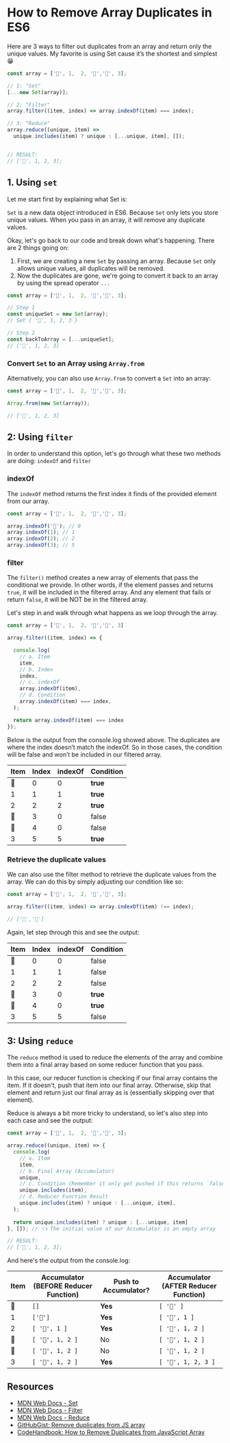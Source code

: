 # How to Remove Array Duplicates in ES6

Here are 3 ways to filter out duplicates from an array and return only the unique values. My favorite is using Set cause it’s the shortest and simplest 😁

```javascript
const array = ['🐑', 1,  2, '🐑','🐑', 3];

// 1: "Set"
[...new Set(array)];

// 2: "Filter"
array.filter((item, index) => array.indexOf(item) === index);

// 3: "Reduce"
array.reduce((unique, item) => 
  unique.includes(item) ? unique : [...unique, item], []);


// RESULT:
// ['🐑', 1, 2, 3];
```

## 1. Using `set`

Let me start first by explaining what Set is:

`Set` is a new data object introduced in ES6. Because `Set` only lets you store unique values. When you pass in an array, it will remove any duplicate values.

Okay, let's go back to our code and break down what's happening. There are 2 things going on:

1. First, we are creating a new `Set` by passing an array. Because `Set` only allows unique values, all duplicates will be removed.
2. Now the duplicates are gone, we're going to convert it back to an array by using the spread operator `...` 

```javascript
const array = ['🐑', 1,  2, '🐑','🐑', 3];

// Step 1
const uniqueSet = new Set(array);
// Set { '🐑', 1, 2, 3 }

// Step 2
const backToArray = [...uniqueSet];
// ['🐑', 1, 2, 3]
```


### Convert `Set` to an Array using `Array.from`

Alternatively, you can also use `Array.from` to convert a `Set` into an array:

```javascript
const array = ['🐑', 1,  2, '🐑','🐑', 3];

Array.from(new Set(array));

// ['🐑', 1, 2, 3]
```

## 2: Using `filter`

In order to understand this option, let's go through what these two methods are doing: `indexOf` and `filter`

### indexOf

The `indexOf` method returns the first index it finds of the provided element from our array. 

```javascript
const array = ['🐑', 1,  2, '🐑','🐑', 3];

array.indexOf('🐑'); // 0
array.indexOf(1); // 1
array.indexOf(2); // 2
array.indexOf(3); // 5
```

### filter

The `filter()` method creates a new array of elements that pass the conditional we provide. In other words, if the element passes and returns `true`, it will be included in the filtered array. And any element that fails or return `false`, it will be NOT be in the filtered array.

Let's step in and walk through what happens as we loop through the array.

```javascript
const array = ['🐑', 1,  2, '🐑','🐑', 3]

array.filter((item, index) => {

  console.log(
    // a. Item
    item,
    // b. Index
    index,
    // c. indexOf
    array.indexOf(item),
    // d. Condition
    array.indexOf(item) === index,
  );

  return array.indexOf(item) === index
});
```

Below is the output from the console.log showed above. The duplicates are where the index doesn’t match the indexOf. So in those cases, the condition will be false and won’t be included in our filtered array.

| Item  |  Index | indexOf | Condition |
|---|---|---| ---|
| 🐑 | 0  | 0  | **true** |
| 1 | 1  |  1 | **true** |
| 2 |  2 |  2 | **true** |
| 🐑 |  3 | 0  | false |
| 🐑 |  4 |  0 | false |
| 3 |  5 |  5 | **true** |


### Retrieve the duplicate values

We can also use the filter method to retrieve the duplicate values from the array. We can do this by simply adjusting our condition like so:

```javascript
const array = ['🐑', 1,  2, '🐑','🐑', 3];

array.filter((item, index) => array.indexOf(item) !== index);

// ['🐑','🐑']
```

Again, let step through this and see the output:

| Item  |  Index | indexOf | Condition |
|---|---|---| ---|
| 🐑 | 0  | 0 | false |
| 1  | 1  | 1 | false |
| 2  | 2  | 2 | false |
| 🐑 | 3  | 0 | **true** |
| 🐑 | 4  | 0 | **true** |
| 3  | 5  | 5 | false |

## 3: Using `reduce`

The `reduce` method is used to reduce the elements of the array and combine them into a final array based on some reducer function that you pass.

In this case, our reducer function is checking if our final array contains the item. If it doesn't, push that item into our final array. Otherwise, skip that element and return just our final array as is (essentially skipping over that element).

Reduce is always a bit more tricky to understand, so let's also step into each case and see the output:

```javascript
const array = ['🐑', 1,  2, '🐑','🐑', 3];

array.reduce((unique, item) => {
  console.log(
    // a. Item
    item,
    // b. Final Array (Accumulator)
    unique,
    // c. Condition (Remember it only get pushed if this returns `false`)
    unique.includes(item),
    // d. Reducer Function Result
    unique.includes(item) ? unique : [...unique, item],
  );
  
  return unique.includes(item) ? unique : [...unique, item]
}, []); // 👈 The initial value of our Accumulator is an empty array 

// RESULT:
// ['🐑', 1, 2, 3];
```

And here's the output from the console.log:

| Item  | Accumulator (BEFORE Reducer Function)  | Push to Accumulator? | Accumulator (AFTER Reducer Function)   |
|---|---|---|---|
| 🐑 | `[]` | **Yes** | `[ '🐑' ]` |
| 1  | `['🐑']` | **Yes** | `[ '🐑', 1 ]` |
| 2  | `[ '🐑', 1 ]` | **Yes** | `[ '🐑', 1, 2 ]` |
| 🐑 | `[ '🐑', 1, 2 ]` | No | `[ '🐑', 1, 2 ]` |
| 🐑 | `[ '🐑', 1, 2 ]` | No | `[ '🐑', 1, 2 ]` |
| 3  | `[ '🐑', 1, 2 ]` | **Yes** | `[ '🐑', 1, 2, 3 ]` |

## Resources

- [MDN Web Docs - Set](https://developer.mozilla.org/en-US/docs/Web/JavaScript/Reference/Global_Objects/Set)
- [MDN Web Docs - Filter](https://developer.mozilla.org/en-US/docs/Web/JavaScript/Reference/Global_Objects/Array/filter)
- [MDN Web Docs - Reduce](https://developer.mozilla.org/en-US/docs/Web/JavaScript/Reference/Global_Objects/Array/reduce)
- [GitHubGist: Remove duplicates from JS array](https://gist.github.com/telekosmos/3b62a31a5c43f40849bb)
- [CodeHandbook: How to Remove Duplicates from JavaScript Array](https://codehandbook.org/how-to-remove-duplicates-from-javascript-array/)
